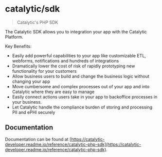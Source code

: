 # catalytic/sdk
> Catalytic's PHP SDK

The Catalytic SDK allows you to integration your app with the Catalytic Platform.

Key Benefits:

 - Easily add powerful capabilities to your app like customizable ETL, webforms, notifications and hundreds of integrations
 - Dramatically lower the cost of risk of rapidly prototyping new functionality for your customers
 - Allow business users to build and change the business logic without changing your app
 - Move cumbersome and complex processes out of your app and into Catalytic where they are easy to manage
 - Easily connect actions users take in your app to backoffice processes in your business.
 - Let Catalytic handle the compliance burden of storing and processing PII and ePHI securely

## Documentation
Documentation can be found at [https://catalytic-developer.readme.io/reference/catalytic-php-sdk](https://catalytic-developer.readme.io/reference/catalytic-php-sdk).

